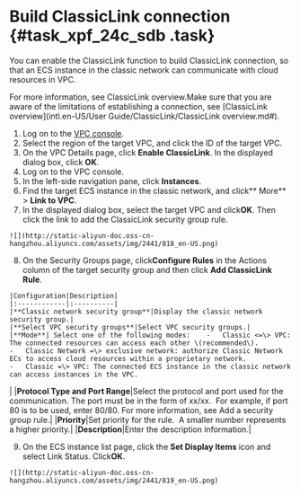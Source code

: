 # Build ClassicLink connection {#task_xpf_24c_sdb .task}

You can enable the ClassicLink function to build ClassicLink connection, so that an ECS instance in the classic network can communicate with cloud resources in VPC.

For more information, see ClassicLink overview.Make sure that you are aware of the limitations of establishing a connection, see [ClassicLink overview](intl.en-US/User Guide/ClassicLink/ClassicLink overview.md#).

1.   Log on to the [VPC console](https://vpcnext.console.aliyun.com). 
2.   Select the region of the target VPC, and click the ID of the target VPC. 
3.   On the VPC Details page, click **Enable ClassicLink**. In the displayed dialog box, click **OK**. 
4.   Log on to the VPC console. 
5.   In the left-side navigation pane, click **Instances**. 
6.   Find the target ECS instance in the classic network, and click** More** \> **Link to VPC**. 
7.   In the displayed dialog box, select the target VPC and click**OK**. Then click the link to add the ClassicLink security group rule. 

    ![](http://static-aliyun-doc.oss-cn-hangzhou.aliyuncs.com/assets/img/2441/818_en-US.png)

8.   On the Security Groups page, click**Configure Rules** in the Actions column of the target security group and then click **Add ClassicLink Rule**. 

    |Configuration|Description|
    |:------------|:----------|
    |**Classic network security group**|Display the classic network security group.|
    |**Select VPC security groups**|Select VPC security groups.|
    |**Mode**| Select one of the following modes:    -   Classic <=\> VPC: The connected resources can access each other \(recommended\).
    -   Classic Network =\> exclusive network: authorize Classic Network ECs to access cloud resources within a proprietary network.
    -   Classic =\> VPC: The connected ECS instance in the classic network can access instances in the VPC.
|
    |**Protocol Type and Port Range**|Select the protocol and port used for the communication. The port must be in the form of xx/xx.  For example, if port 80 is to be used, enter 80/80. For more information, see Add a security group rule.|
    |**Priority**|Set priority for the rule.  A smaller number represents a higher priority.|
    |**Description**|Enter the description information.|

9.   On the ECS instance list page, click the **Set Display Items** icon and select Link Status. Click**OK**. 

    ![](http://static-aliyun-doc.oss-cn-hangzhou.aliyuncs.com/assets/img/2441/819_en-US.png)


